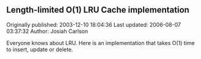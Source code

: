## Length-limited O(1) LRU Cache implementation 
Originally published: 2003-12-10 18:04:36 
Last updated: 2006-08-07 03:37:32 
Author: Josiah Carlson 
 
Everyone knows about LRU.  Here is an implementation that takes O(1) time to insert, update or delete.